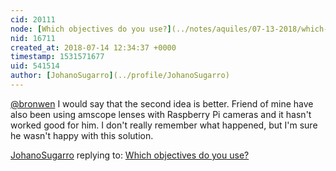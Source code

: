 ```yaml
---
cid: 20111
node: [Which objectives do you use?](../notes/aquiles/07-13-2018/which-objectives-do-you-use)
nid: 16711
created_at: 2018-07-14 12:34:37 +0000
timestamp: 1531571677
uid: 541514
author: [JohanoSugarro](../profile/JohanoSugarro)
---
```


[@bronwen](/profile/bronwen) I would say that the second idea is better. Friend of mine have also been using amscope lenses with Raspberry Pi cameras and it hasn't worked good for him. I don't really remember what happened, but I'm sure he wasn't happy with this solution.

[JohanoSugarro](../profile/JohanoSugarro) replying to: [Which objectives do you use?](../notes/aquiles/07-13-2018/which-objectives-do-you-use)

